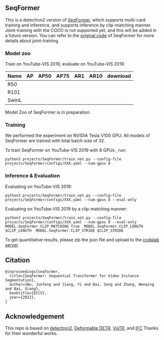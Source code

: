 ## SeqFormer 



This is a detectron2 version of [SeqFormer](https://arxiv.org/abs/2112.08275), which supports multi-card training and inference, and supports inference by clip-matching manner.  Joint-training with the COCO is not supported yet, and this will be added in a future version.  You can refer to the [original code](https://github.com/wjf5203/SeqFormer) of SeqFormer for more details about joint-training.





### Model zoo

Train on YouTube-VIS 2019, evaluate on YouTube-VIS 2019.

| Name  | AP   | AP50 | AP75 | AR1  | AR10 | download |
| ----- | ---- | ---- | ---- | ---- | ---- | -------- |
| R50   |      |      |      |      |      |          |
| R101  |      |      |      |      |      |          |
| SwinL |      |      |      |      |      |          |

Model Zoo of SeqFormer is in preparation.



### Training

We performed the experiment on NVIDIA Tesla V100 GPU. All models of SeqFormer are trained with total batch size of 32.

To train SeqFormer on YouTube-VIS 2019 with 8 GPUs , run:

```
python3 projects/SeqFormer/train_net.py --config-file projects/SeqFormer/configs/XXX.yaml --num-gpus 8 
```



### Inference & Evaluation



Evaluating on YouTube-VIS 2019:

```
python3 projects/SeqFormer/train_net.py --config-file projects/SeqFormer/configs/XXX.yaml --num-gpus 8 --eval-only
```

Evaluating on YouTube-VIS 2019 by a clip-matching manner:

```
python3 projects/SeqFormer/train_net.py --config-file projects/SeqFormer/configs/XXX.yaml --num-gpus 8 --eval-only MODEL.SeqFormer.CLIP_MATCHING True  MODEL.SeqFormer.CLIP_LENGTH $CLIP_LENGTH  MODEL.SeqFormer.CLIP_STRIDE $CLIP_STRIDE  
```





To get quantitative results, please zip the json file and upload to the [codalab server](https://competitions.codalab.org/competitions/20128#participate-submit_results).



## Citation

```
@inproceedings{seqformer,
  title={SeqFormer: Sequential Transformer for Video Instance Segmentation},
  author={Wu, Junfeng and Jiang, Yi and Bai, Song and Zhang, Wenqing and Bai, Xiang},
  booktitle={ECCV},
  year={2022},
}
```

## Acknowledgement

This repo is based on [detectron2](https://github.com/facebookresearch/detectron2), [Deformable DETR](https://github.com/fundamentalvision/Deformable-DETR), [VisTR](https://github.com/Epiphqny/VisTR), and [IFC](https://github.com/sukjunhwang/IFC)  Thanks for their wonderful works.
